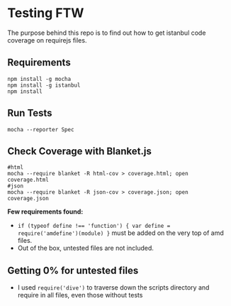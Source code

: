 # Testing FTW

The purpose behind this repo is to find out how to get istanbul code coverage on requirejs files.

## Requirements

```
npm install -g mocha
npm install -g istanbul
npm install
```

## Run Tests

```
mocha --reporter Spec
```

## Check Coverage with Blanket.js

```
#html
mocha --require blanket -R html-cov > coverage.html; open coverage.html
#json
mocha --require blanket -R json-cov > coverage.json; open coverage.json
```

**Few requirements found:**
* `if (typeof define !== 'function') { var define = require('amdefine')(module) }` must be added on the very top of amd files.
* Out of the box, untested files are not included.

## Getting 0% for untested files
* I used `require('dive')` to traverse down the scripts directory and require in all files, even those without tests
